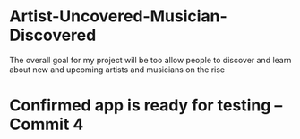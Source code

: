 # Artist-Uncovered-Musician-Discovered
The overall goal for my project will be too allow people to discover and learn about new and upcoming artists and musicians on the rise
# Confirmed app is ready for testing – Commit 4

